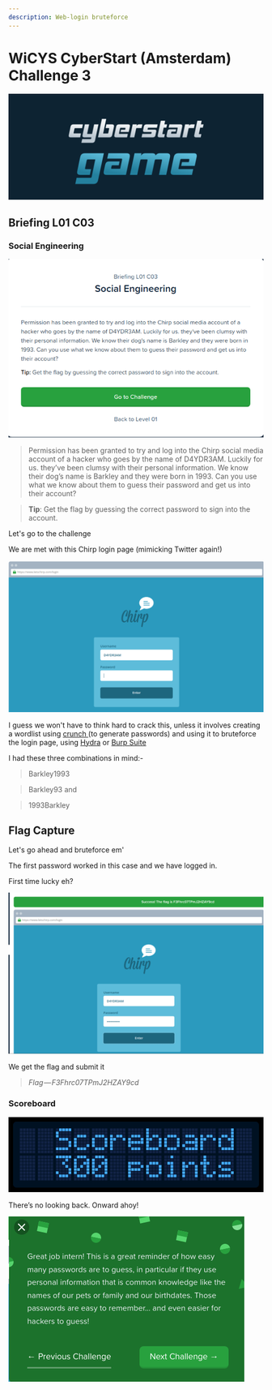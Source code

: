 ```yaml
---
description: Web-login bruteforce
---
```


# WiCYS CyberStart (Amsterdam) Challenge 3

![](../../.gitbook/assets/CS.png)

## Briefing L01 C03

### Social Engineering

![](<../../.gitbook/assets/1 (3).png>)

> Permission has been granted to try and log into the Chirp social media account of a hacker who goes by the name of D4YDR3AM. Luckily for us. they’ve been clumsy with their personal information. We know their dog’s name is Barkley and they were born in 1993. Can you use what we know about them to guess their password and get us into their account?

> **Tip**: Get the flag by guessing the correct password to sign into the account.

Let's go to the challenge

We are met with this Chirp login page (mimicking Twitter again!)&#x20;

![](<../../.gitbook/assets/2 (2).png>)

I guess we won't have to think hard to crack this, unless it involves creating a wordlist using [crunch ](https://www.irongeek.com/i.php?page=backtrack-r1-man-pages/crunch)(to generate passwords) and using it to bruteforce the login page, using [Hydra](https://www.mankier.com/1/hydra) or [Burp Suite](https://www.pluralsight.com/paths/web-security-testing-with-burp-suite#:\~:text=Burp%20Suite%20is%20an%20integrated%20platform%2Fgraphical%20tool%20for%20performing,finding%20and%20exploiting%20security%20vulnerabilities.)

I had these three combinations in mind:-&#x20;

> Barkley1993

> Barkley93 and

> 1993Barkley

## Flag Capture

Let's go ahead and bruteforce em'

The first password worked in this case and we have logged in.

First time lucky eh?

![](<../../.gitbook/assets/3 (3).png>)

We get the flag and submit it

> _Flag — F3Fhrc07TPmJ2HZAY9cd_

### Scoreboard

![](<../../.gitbook/assets/screenshot (2).png>)

There’s no looking back. Onward ahoy!

![](<../../.gitbook/assets/4 (2) (1).png>)
